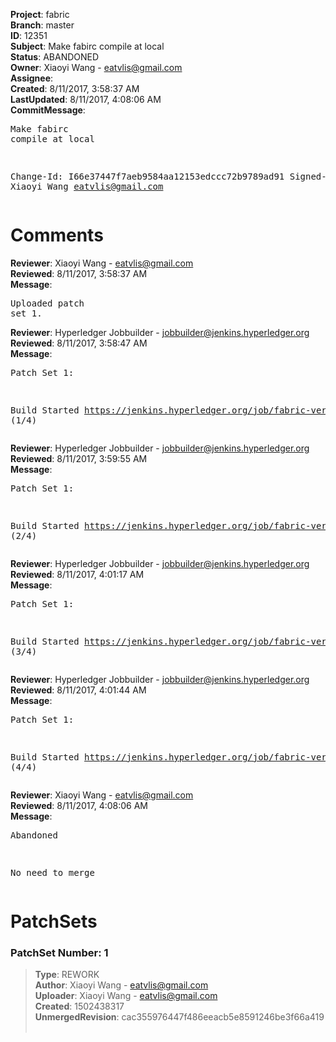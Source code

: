 <strong>Project</strong>: fabric<br><strong>Branch</strong>: master<br><strong>ID</strong>: 12351<br><strong>Subject</strong>: Make fabirc compile at local<br><strong>Status</strong>: ABANDONED<br><strong>Owner</strong>: Xiaoyi Wang - eatvlis@gmail.com<br><strong>Assignee</strong>:<br><strong>Created</strong>: 8/11/2017, 3:58:37 AM<br><strong>LastUpdated</strong>: 8/11/2017, 4:08:06 AM<br><strong>CommitMessage</strong>:<br><pre>Make fabirc compile at local

Change-Id: I66e37447f7aeb9584aa12153edccc72b9789ad91
Signed-off-by: Xiaoyi Wang <eatvlis@gmail.com>
</pre><h1>Comments</h1><strong>Reviewer</strong>: Xiaoyi Wang - eatvlis@gmail.com<br><strong>Reviewed</strong>: 8/11/2017, 3:58:37 AM<br><strong>Message</strong>: <pre>Uploaded patch set 1.</pre><strong>Reviewer</strong>: Hyperledger Jobbuilder - jobbuilder@jenkins.hyperledger.org<br><strong>Reviewed</strong>: 8/11/2017, 3:58:47 AM<br><strong>Message</strong>: <pre>Patch Set 1:

Build Started https://jenkins.hyperledger.org/job/fabric-verify-z/11028/ (1/4)</pre><strong>Reviewer</strong>: Hyperledger Jobbuilder - jobbuilder@jenkins.hyperledger.org<br><strong>Reviewed</strong>: 8/11/2017, 3:59:55 AM<br><strong>Message</strong>: <pre>Patch Set 1:

Build Started https://jenkins.hyperledger.org/job/fabric-verify-x86_64/15397/ (2/4)</pre><strong>Reviewer</strong>: Hyperledger Jobbuilder - jobbuilder@jenkins.hyperledger.org<br><strong>Reviewed</strong>: 8/11/2017, 4:01:17 AM<br><strong>Message</strong>: <pre>Patch Set 1:

Build Started https://jenkins.hyperledger.org/job/fabric-verify-behave-x86_64/9419/ (3/4)</pre><strong>Reviewer</strong>: Hyperledger Jobbuilder - jobbuilder@jenkins.hyperledger.org<br><strong>Reviewed</strong>: 8/11/2017, 4:01:44 AM<br><strong>Message</strong>: <pre>Patch Set 1:

Build Started https://jenkins.hyperledger.org/job/fabric-verify-end-2-end-x86_64/6933/ (4/4)</pre><strong>Reviewer</strong>: Xiaoyi Wang - eatvlis@gmail.com<br><strong>Reviewed</strong>: 8/11/2017, 4:08:06 AM<br><strong>Message</strong>: <pre>Abandoned

No need to merge</pre><h1>PatchSets</h1><h3>PatchSet Number: 1</h3><blockquote><strong>Type</strong>: REWORK<br><strong>Author</strong>: Xiaoyi Wang - eatvlis@gmail.com<br><strong>Uploader</strong>: Xiaoyi Wang - eatvlis@gmail.com<br><strong>Created</strong>: 1502438317<br><strong>UnmergedRevision</strong>: cac355976447f486eeacb5e8591246be3f66a419<br><br></blockquote>
